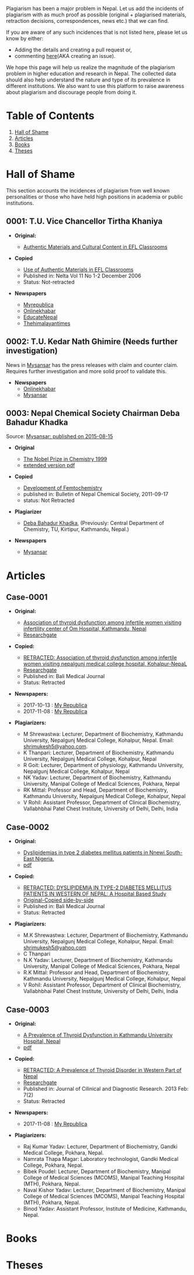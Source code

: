 <!-- 
.. title: Kill Plagiarism
.. slug: Kill-plagiarism
.. date: 2017-10-13 16:54:18 UTC+01:00
.. tags: 
.. category: 
.. link: 
.. description: 
.. type: text
-->

Plagiarism has been a major problem in Nepal.
Let us add the incidents of plagiarism with as much proof as possible (original + plagiarised materials, retraction decisions, correspondences, news etc.) that we can find.

If you are aware of any such incidences that is not listed here, please let us know by either:

-   Adding the details and creating a pull request or,
-   commenting [here](https://github.com/AbhinavNepal/Science-innovation-Nepal/issues)(AKA creating an issue).

We hope this page will help us realize the magnitude of the plagiarism problem in higher education and research in Nepal.
The collected data should also help understand the nature and type of its prevalence in different institutions.
We also want to use this platform to raise awareness about plagiarism and discourage people from doing it.


# Table of Contents

1.  [Hall of Shame](#hall_of_shame)
2.  [Articles](#articles)
3.  [Books](#books)
4.  [Theses](#theses)


<a id="hall_of_shame"></a>

# Hall of Shame

This section accounts the incidences of plagiarism from well known personalities or those who have held high positions in academia or public institutions.

## 0001: T.U. Vice Chancellor Tirtha Khaniya

* **Original:**
    * [Authentic Materials and Cultural Content in EFL Classrooms](http://iteslj.org/Techniques/Kilickaya-AutenticMaterial.html)
	
* **Copied**
    * [Use of Authentic Materials in EFL Classrooms](https://www.researchgate.net/publication/250191502_Use_of_Authentic_Materials_in_EFL_Classrooms)
	* Published in: Nelta Vol 11 No 1-2 December 2006
	* Status: Not-retracted

* **Newspapers**
    * [Myrepublica](http://www.myrepublica.com/news/9248/)
    * [Onlinekhabar](https://www.onlinekhabar.com/2015/08/315875)
    * [EducateNepal](http://www.educatenepal.com/news/detail/educationist-khaniya-in-plagiarism-row)
    * [Thehimalayantimes](https://thehimalayantimes.com/kathmandu/candidates-recommended-for-vcs-in-four-universities-amid-controversy/)


## 0002: T.U. Kedar Nath Ghimire (Needs further investigation)

News in [Mysansar](http://www.mysansar.com/2015/08/19276/) has the press releases with claim and counter claim.
Requires further investigation and more solid proof to validate this.

* **Newspapers**
    * [Onlinekhabar](https://www.onlinekhabar.com/2014/06/163585)
    * [Mysansar](http://www.mysansar.com/2015/08/19276/)

## 0003: Nepal Chemical Society Chairman Deba Bahadur Khadka
Source: [Mysansar: published on 2015-08-15](http://www.mysansar.com/2015/08/19276/)

* **Original**
    * [The Nobel Prize in Chemistry 1999](https://www.nobelprize.org/nobel_prizes/chemistry/laureates/1999/press.html/advanced-chemistryprize1999.pdf)
    * [extended version pdf](https://www.nobelprize.org/nobel_prizes/chemistry/laureates/1999/press.html/advanced-chemistryprize1999.pdf)
	
* **Copied**
    * [Development of Femtochemistry](https://drive.google.com/file/d/0Bx-lORrMLdB6eklkb1loXzhlV3c/view)
    * published in: Bulletin of Nepal Chemical Society, 2011-09-17
    * status: Not Retracted
	
* **Plagiarizer**
    * [Deba Bahadur Khadka](http://mwu.edu.np/team/prof-dr-deba-bahadur-khadka/), (Previously: Central Department of Chemistry, TU, Kirtipur, Kathmandu, Nepal.) 
	
* **Newspapers**
    * [Mysansar](http://www.mysansar.com/2015/08/19276/)


<a id="articles"></a>

# Articles

## Case-0001

*  **Original:**
    * [Association of thyroid dysfunction among infertile women visiting infertility center of Om Hospital, Kathmandu, Nepal](https://www.ncbi.nlm.nih.gov/pubmed/23016472)
    * [Researchgate](https://www.researchgate.net/publication/231222832_Association_of_thyroid_dysfunction_among_infertile_women_visiting_infertility_center_of_Om_Hospital_Kathmandu_Nepal)

* **Copied:** 
    * [RETRACTED: Association of thyroid dysfunction among infertile women visiting nepalgunj medical college hospital, Kohalpur-NepaL](https://www.balimedicaljournal.org/index.php/bmj/article/view/52)
    * [Researchgate](https://www.researchgate.net/publication/262604869_ASSOCIATION_OF_THYROID_DYSFUNCTION_AMONG_INFERTILE_WOMEN_VISITING_NEPALGUNJ_MEDICAL_COLLEGE_HOSPITAL_KOHALPUR-NEPAL) 
  * Published in: Bali Medical Journal
  * Status: Retracted

* **Newspapers:** 
  * 2017-10-13 : [My Republica](http://www.myrepublica.com/news/28976/) 
  * 2017-11-08 : [My Republica](http://www.myrepublica.com/news/30306/)

* **Plagiarizers:**
    * M Shrewastwa: Lecturer, Department of Biochemistry, Kathmandu University, Nepalgunj Medical College, Kohalpur, Nepal. Email: shrimukesh5@yahoo.com.
    * K Thanpari: Lecturer, Department of Biochemistry, Kathmandu University, Nepalgunj Medical College, Kohalpur, Nepal 
    * R Goit: Lecturer, Department of physiology, Kathmandu University, Nepalgunj Medical College, Kohalpur, Nepal 
    * NK Yadav: Lecturer, Department of Biochemistry, Kathmandu University, Manipal College of Medical Sciences, Pokhara, Nepal 
	* RK Mittal: Professor and Head, Department of Biochemistry, Kathmandu University, Nepalgunj Medical College, Kohalpur, Nepal
	* V Rohil: Assistant Professor, Department of Clinical Biochemistry, Vallabhbhai Patel Chest Institute, University of Delhi, Delhi, India 


## Case-0002

*  **Original:**
    * [Dyslipidemias in type 2 diabetes mellitus patients in Nnewi South-East Nigeria.](https://www.ncbi.nlm.nih.gov/pubmed/22064254)
    * [pdf](https://www.ajol.info/index.php/aam/article/download/73783/64474)

* **Copied:** 
    * [RETRACTED: DYSLIPIDEMIA IN TYPE-2 DIABETES MELLITUS PATIENTS IN WESTERN OF NEPAL: A Hospital Based Study](https://www.balimedicaljournal.org/index.php/bmj/article/view/39)
    * [Original-Copied side-by-side](https://drive.google.com/file/d/18lF9jQr0iibPmZkIsq3uVgmUJv_67gyK/view) 
  * Published in: Bali Medical Journal
  * Status: Retracted

* **Plagiarizers:**

  * M.K Shrewastwa: Lecturer, Department of Biochemistry, Kathmandu University, Nepalgunj Medical College, Kohalpur, Nepal. Email: shrimukesh5@yahoo.com
  * C Thanpari
  * N.K Yadav: Lecturer, Department of Biochemistry, Kathmandu University, Manipal College of Medical Sciences, Pokhara, Nepal 
  * R.K Mittal: Professor and Head, Department of Biochemistry, Kathmandu University, Nepalgunj Medical College, Kohalpur, Nepal
  * V Rohil: Assistant Professor, Department of Clinical Biochemistry, Vallabhbhai Patel Chest Institute, University of Delhi, Delhi, India 


## Case-0003

*  **Original:**
    * [A Prevalence of Thyroid Dysfunction in Kathmandu University Hospital, Nepal](https://digital.library.adelaide.edu.au/dspace/handle/2440/98759)
    * [pdf](http://www.biomedres.info/biomedical-research/a-prevalence-of-thyroid-dysfunction-in-kathmandu-university-hospital-nepal.pdf)

* **Copied:** 
    * [RETRACTED: A Prevalence of Thyroid Disorder in Western Part of Nepal](https://www.ncbi.nlm.nih.gov/pmc/articles/PMC4506489/)
    * [Researchgate](https://www.researchgate.net/publication/236093809_A_Prevalence_of_Thyroid_Disorder_in_Western_Part_of_Nepal)
	* Published in: Journal of Cilinical and Diagnostic Research. 2013 Feb: 7(2)
	* Status: Retracted

* **Newspapers:**
  * 2017-11-08 : [My Republica](http://www.myrepublica.com/news/30306/)

* **Plagiarizers:**
    * Raj Kumar Yadav: Lecturer, Department of Biochemistry, Gandki Medical College, Pokhara, Nepal.
    * Namrata Thapa Magar: Laboratory technologist, Gandki Medical College, Pokhara, Nepal.
    * Bibek Poudel: Lecturer, Department of Biochemistry, Manipal College of Medical Sciences (MCOMS), Manipal Teaching Hospital (MTH), Pokhara, Nepal.
    * Naval Kishor Yadav: Lecturer, Department of Biochemistry, Manipal College of Medical Sciences (MCOMS), Manipal Teaching Hospital (MTH), Pokhara, Nepal.
    * Binod Yadav: Assistant Professor, Institute of Medicine, Kathmandu, Nepal.


<a id="books"></a>

# Books



<a id="theses"></a>

# Theses

